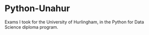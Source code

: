 # Python-Unahur
Exams I took for the University of Hurlingham, in the Python for Data Science diploma program.
